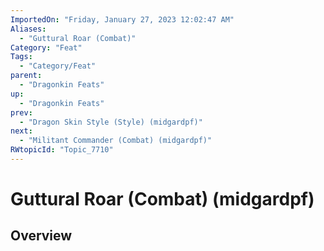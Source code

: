 ```yaml
---
ImportedOn: "Friday, January 27, 2023 12:02:47 AM"
Aliases:
  - "Guttural Roar (Combat)"
Category: "Feat"
Tags:
  - "Category/Feat"
parent:
  - "Dragonkin Feats"
up:
  - "Dragonkin Feats"
prev:
  - "Dragon Skin Style (Style) (midgardpf)"
next:
  - "Militant Commander (Combat) (midgardpf)"
RWtopicId: "Topic_7710"
---
```

# Guttural Roar (Combat) (midgardpf)
## Overview

